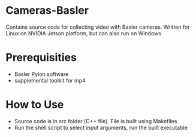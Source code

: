 # Cameras-Basler
Contains source code for collecting video with Basler cameras. Written for Linux on NVIDIA Jetson platform, but can also run on Windows

# Prerequisities
- Basler Pylon software
- supplemental toolkit for mp4 

# How to Use
- Source code is in src folder (C++ file). File is built using Makefiles
- Run the shell script to select input arguments, run the built executable
